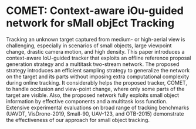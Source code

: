 # COMET: Context-aware iOu-guided network for sMall objEct Tracking
Tracking an unknown target captured from medium- or high-aerial view is challenging, especially in scenarios of small objects, large viewpoint change, drastic camera motion, and high density. This paper introduces a context-aware IoU-guided tracker that exploits an offline reference proposal generation strategy and a multitask two-stream network. The proposed strategy introduces an efficient sampling strategy to generalize the network on the target and its parts without imposing extra computational complexity during online tracking. It considerably helps the proposed tracker, COMET, to handle occlusion and view-point change, where only some parts of the target are visible. Also, the proposed network fully exploits small object information by effective components and a multitask loss function. 
Extensive experimental evaluations on broad range of tracking benchmarks (UAVDT, VisDrone-2019, Small-90, UAV-123, and OTB-2015) demonstrate the effectiveness of our approach for small object tracking.
